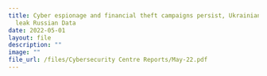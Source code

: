 ```yaml
---
title: Cyber espionage and financial theft campaigns persist, Ukrainian hackers
  leak Russian Data
date: 2022-05-01
layout: file
description: ""
image: ""
file_url: /files/Cybersecurity Centre Reports/May-22.pdf
---
```

